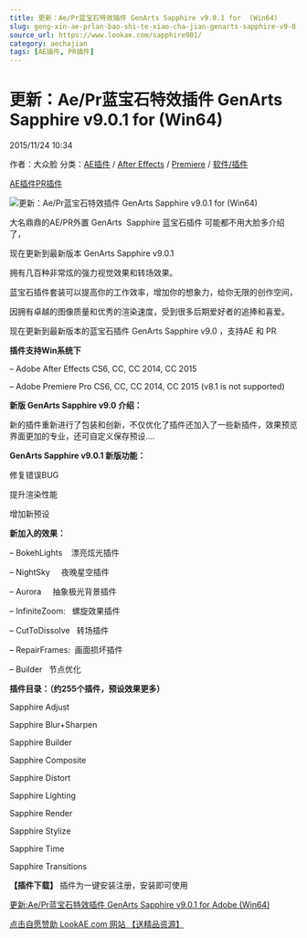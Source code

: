```yaml
---
title: 更新：Ae/Pr蓝宝石特效插件 GenArts Sapphire v9.0.1 for  (Win64)
slug: geng-xin-ae-prlan-bao-shi-te-xiao-cha-jian-genarts-sapphire-v9-0-1-for-win64
source_url: https://www.lookae.com/sapphire901/
category: aechajian
tags: [AE插件, PR插件]
---
```

# 更新：Ae/Pr蓝宝石特效插件 GenArts Sapphire v9.0.1 for (Win64)

2015/11/24 10:34

作者：大众脸
分类：[AE插件](https://www.lookae.com/after-effects/aechajian/) / [After Effects](https://www.lookae.com/after-effects/) / [Premiere](https://www.lookae.com/qitarjcj/premierezy/) / [软件/插件](https://www.lookae.com/qitarjcj/)

[AE插件](https://www.lookae.com/tag/ae%e6%8f%92%e4%bb%b6/)[PR插件](https://www.lookae.com/tag/pr%e6%8f%92%e4%bb%b6/)

![更新：Ae/Pr蓝宝石特效插件 GenArts Sapphire v9.0.1 for  (Win64)](https://www.lookae.com/wp-content/uploads/2015/10/sapphir9.jpg "更新：Ae/Pr蓝宝石特效插件 GenArts Sapphire v9.0.1 for  (Win64)-LookAE.com")

大名鼎鼎的AE/PR外置 GenArts  Sapphire 蓝宝石插件 可能都不用大脸多介绍了，

现在更新到最新版本 GenArts Sapphire v9.0.1

拥有几百种非常炫的强力视觉效果和转场效果。

蓝宝石插件套装可以提高你的工作效率，增加你的想象力，给你无限的创作空间，

因拥有卓越的图像质量和优秀的渲染速度，受到很多后期爱好者的追捧和喜爱。

现在更新到最新版本的蓝宝石插件 GenArts Sapphire v9.0 ，支持AE 和 PR

**插件支持Win系统下**

– Adobe After Effects CS6, CC, CC 2014, CC 2015

– Adobe Premiere Pro CS6, CC, CC 2014, CC 2015 (v8.1 is not supported)

**新版 GenArts Sapphire v9.0 介绍：**

新的插件重新进行了包装和创新，不仅优化了插件还加入了一些新插件，效果预览界面更加的专业，还可自定义保存预设….

**GenArts Sapphire v9.0.1 新版功能：**

修复错误BUG

提升渲染性能

增加新预设

**新加入的效果：**

– BokehLights    漂亮炫光插件

– NightSky     夜晚星空插件

– Aurora     抽象极光背景插件

– InfiniteZoom:   螺旋效果插件

– CutToDissolve   转场插件

– RepairFrames:  画面损坏插件

– Builder   节点优化

**插件目录：（约255个插件，预设效果更多）**

Sapphire Adjust

Sapphire Blur+Sharpen

Sapphire Builder

Sapphire Composite

Sapphire Distort

Sapphire Lighting

Sapphire Render

Sapphire Stylize

Sapphire Time

Sapphire Transitions

**【插件下载】** 插件为一键安装注册，安装即可使用

[更新:Ae/Pr蓝宝石特效插件 GenArts Sapphire v9.0.1 for Adobe (Win64)](https://lookae.400gb.com/file/133672372)

[点击自愿赞助 LookAE.com 网站 【送精品资源】](https://www.lookae.com/sponsor/)
